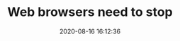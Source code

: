 ---
date: 2020-08-16 16:12:36
link:
  source: pocket
  source_url: https://getpocket.com
  text: Web browsers need to stop
  url: https://drewdevault.com/2020/08/13/Web-browsers-need-to-stop.html
source: pocket
syndicated:
- type: pocket
  url: https://drewdevault.com/2020/08/13/Web-browsers-need-to-stop.html
- type: mastodon
  url: https://mastodon.technology/users/roytang/statuses/104699973544364615
- type: twitter
  url: https://twitter.com/roytang/statuses/1295032619067772928/
title: Web browsers need to stop
---